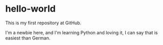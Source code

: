 # hello-world

This is my first repository at GitHub.

I'm a newbie here, and I'm learning Python and loving it, I can say that is easiest than German.
